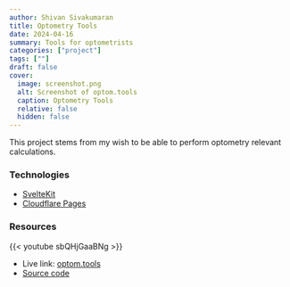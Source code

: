 ```yaml
---
author: Shivan Sivakumaran
title: Optometry Tools
date: 2024-04-16
summary: Tools for optometrists
categories: ["project"]
tags: [""]
draft: false
cover:
  image: screenshot.png
  alt: Screenshot of optom.tools
  caption: Optometry Tools
  relative: false
  hidden: false
---
```


This project stems from my wish to be able to perform optometry relevant calculations.

### Technologies

- [SvelteKit](https://kit.svelte.dev)
- [Cloudflare Pages](https://pages.cloudflare.com/)

### Resources

{{< youtube sbQHjGaaBNg >}}

- Live link: [optom.tools](https://optom.tools)
- [Source code](https://github.com/shivan-s/optom.tools)
